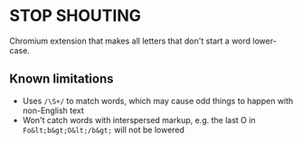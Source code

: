 STOP SHOUTING
==============

Chromium extension that makes all letters that don't start a word lower-case.

Known limitations
------------------

* Uses `/\S+/` to match words, which may cause odd things to happen with non-English text
* Won't catch words with interspersed markup, e.g. the last O in `Fo&lt;b&gt;O&lt;/b&gt;` will not be lowered
